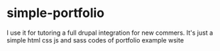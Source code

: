 # simple-portfolio
I use it for tutoring a full drupal integration for new commers.
It's just a simple html css js and sass codes of portfolio example wsite
